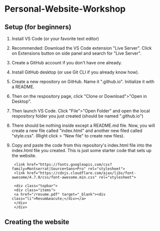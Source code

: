 # Personal-Website-Workshop

## Setup (for beginners)

1. Install VS Code (or your favorite text editor)
2. Recommended: Download the VS Code extension "Live Server". Click on Extensions button on side panel and search for "Live Server".
3. Create a GitHub account if you don't have one already.
4. Install GitHub desktop (or use Git CLI if you already know how).
5. Create a new repository on GitHub. Name it "<github-username>.github.io". Initialize it with a README.
6. Then on the respository page, click "Clone or Download">"Open in Desktop".
7. Then launch VS Code. Click "File">"Open Folder" and open the local respository folder you just created (should be named "<github-username>.github.io")
8. There should be nothing inside except a README.md file. Now, you will create a new file called "index.html" and another new filed called "style.css". (Right click > "New file" to create new files).
9. Copy and paste the code from this repository's index.html file into the index.html file you created. This is just some starter code that sets up the website.

        <link href="https://fonts.googleapis.com/css?family=Montserrat|Source+Sans+Pro" rel="stylesheet">
        <link href="https://cdnjs.cloudflare.com/ajax/libs/font-awesome/4.7.0/css/font-awesome.min.css" rel="stylesheet">

        <div class="topbar">
        <div class="items">
        <a href="/resume.pdf" target="_blank"><div class="li">Resum&eacute;</div></a>
        </div>
        </div>








## Creating the website